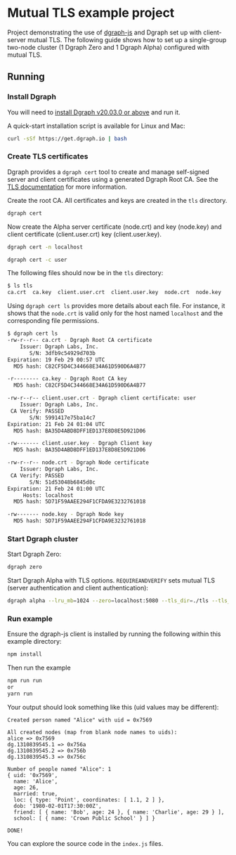 # Mutual TLS example project

Project demonstrating the use of [dgraph-js][] and Dgraph set up with client-server
mutual TLS. The following guide shows how to set up a single-group two-node
cluster (1 Dgraph Zero and 1 Dgraph Alpha) configured with mutual TLS.

[dgraph-js]:https://github.com/dgraph-io/dgraph-js

## Running

### Install Dgraph

You will need to [install Dgraph v20.03.0 or
above](https://github.com/dgraph-io/dgraph/releases) and run it.

A quick-start installation script is available for Linux and Mac:

```sh
curl -sSf https://get.dgraph.io | bash
```

### Create TLS certificates

Dgraph provides a `dgraph cert` tool to create and manage self-signed
server and client certificates using a generated Dgraph Root CA. See the [TLS
documentation](https://docs.dgraph.io/deploy/#tls-configuration) for more
information.

Create the root CA. All certificates and keys are created in the `tls` directory.

```sh
dgraph cert
```

Now create the Alpha server certificate (node.crt) and key (node.key) and client
certificate (client.user.crt) key (client.user.key).

```sh
dgraph cert -n localhost
```

```sh
dgraph cert -c user
```

The following files should now be in the `tls` directory:

```sh
$ ls tls
ca.crt  ca.key  client.user.crt  client.user.key  node.crt  node.key
```

Using `dgraph cert ls` provides more details about each file. For instance, it
shows that the `node.crt` is valid only for the host named `localhost` and the
corresponding file permissions.

```sh
$ dgraph cert ls
-rw-r--r-- ca.crt - Dgraph Root CA certificate
    Issuer: Dgraph Labs, Inc.
       S/N: 3dfb9c54929d703b
Expiration: 19 Feb 29 00:57 UTC
  MD5 hash: C82CF5D4C344668E34A61D590D6A4B77

-r-------- ca.key - Dgraph Root CA key
  MD5 hash: C82CF5D4C344668E34A61D590D6A4B77

-rw-r--r-- client.user.crt - Dgraph client certificate: user
    Issuer: Dgraph Labs, Inc.
 CA Verify: PASSED
       S/N: 5991417e75ba14c7
Expiration: 21 Feb 24 01:04 UTC
  MD5 hash: BA35D4ABD8DFF1ED137E8D8E5D921D06

-rw------- client.user.key - Dgraph Client key
  MD5 hash: BA35D4ABD8DFF1ED137E8D8E5D921D06

-rw-r--r-- node.crt - Dgraph Node certificate
    Issuer: Dgraph Labs, Inc.
 CA Verify: PASSED
       S/N: 51d53048b6845d8c
Expiration: 21 Feb 24 01:00 UTC
     Hosts: localhost
  MD5 hash: 5D71F59AAEE294F1CFDA9E3232761018

-rw------- node.key - Dgraph Node key
  MD5 hash: 5D71F59AAEE294F1CFDA9E3232761018
```

### Start Dgraph cluster

Start Dgraph Zero:

```sh
dgraph zero
```

Start Dgraph Alpha with TLS options. `REQUIREANDVERIFY` sets mutual TLS (server authentication and client authentication):

```sh
dgraph alpha --lru_mb=1024 --zero=localhost:5080 --tls_dir=./tls --tls_client_auth=REQUIREANDVERIFY
```

### Run example

Ensure the dgraph-js client is installed by running the following within this
example directory:

```sh
npm install
```

Then run the example

```sh
npm run run
or
yarn run
```

Your output should look something like this (uid values may be different):

```console
Created person named "Alice" with uid = 0x7569

All created nodes (map from blank node names to uids):
alice => 0x7569
dg.1310839545.1 => 0x756a
dg.1310839545.2 => 0x756b
dg.1310839545.3 => 0x756c

Number of people named "Alice": 1
{ uid: '0x7569',
  name: 'Alice',
  age: 26,
  married: true,
  loc: { type: 'Point', coordinates: [ 1.1, 2 ] },
  dob: '1980-02-01T17:30:00Z',
  friend: [ { name: 'Bob', age: 24 }, { name: 'Charlie', age: 29 } ],
  school: [ { name: 'Crown Public School' } ] }

DONE!
```

You can explore the source code in the `index.js` files.


